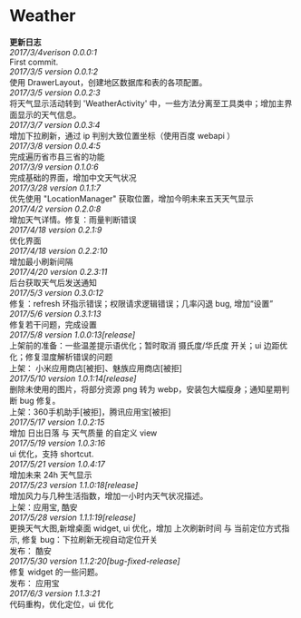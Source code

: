 # Weather
**更新日志**    
*2017/3/4verison 0.0.0:1*  
First commit.  
*2017/3/5 version 0.0.1:2*    
使用 DrawerLayout，创建地区数据库和表的各项配置。  
*2017/3/5 version 0.0.2:3*    
将天气显示活动转到 'WeatherActivity' 中，一些方法分离至工具类中；增加主界面显示的天气信息。    
*2017/3/7 version 0.0.3:4*    
增加下拉刷新，通过 ip 判别大致位置坐标（使用百度 webapi ）    
*2017/3/8 version 0.0.4:5*    
完成遍历省市县三省的功能    
*2017/3/9 version 0.1.0:6*    
完成基础的界面，增加中文天气状况    
*2017/3/28 version 0.1.1:7*    
优先使用 "LocationManager" 获取位置，增加今明未来五天天气显示    
*2017/4/2 version 0.2.0:8*    
增加天气详情。修复：雨量判断错误    
*2017/4/18 version 0.2.1:9*    
优化界面    
*2017/4/18 version 0.2.2:10*    
增加最小刷新间隔    
*2017/4/20 version 0.2.3:11*    
后台获取天气后发送通知    
*2017/5/3 version 0.3.0:12*    
修复：refresh 环指示错误；权限请求逻辑错误；几率闪退 bug, 增加“设置”    
*2017/5/6 version 0.3.1:13*    
修复若干问题，完成设置     
*2017/5/8 version 1.0.0:13[release]*    
上架前的准备：一些温差提示语优化；暂时取消 摄氏度/华氏度 开关；ui 边距优化；修复湿度解析错误的问题    
上架： 小米应用商店[被拒]、魅族应用商店[被拒]    
*2017/5/10 version 1.0.1:14[release]*    
删除未使用的图片，将部分资源 png 转为 webp，安装包大幅瘦身；通知星期判断 bug 修复。    
上架：360手机助手[被拒]，腾讯应用宝[被拒]    
*2017/5/17 version 1.0.2:15*    
增加 日出日落 与 天气质量 的自定义 view     
*2017/5/19 version 1.0.3:16*    
ui 优化，支持 shortcut.    
*2017/5/21 version 1.0.4:17*    
增加未来 24h 天气显示    
*2017/5/23 version 1.1.0:18[release]*    
增加风力与几种生活指数，增加一小时内天气状况描述。    
上架：应用宝, 酷安    
*2017/5/28 version 1.1.1:19[release]*    
更换天气大图,新增桌面 widget, ui 优化，增加 上次刷新时间 与 当前定位方式指示, 修复 bug：下拉刷新无视自动定位开关    
发布： 酷安    
*2017/5/30 version 1.1.2:20[bug-fixed-release]*     
修复 widget 的一些问题。    
发布： 应用宝    
*2017/6/3 version 1.1.3:21*    
代码重构，优化定位，ui 优化    

